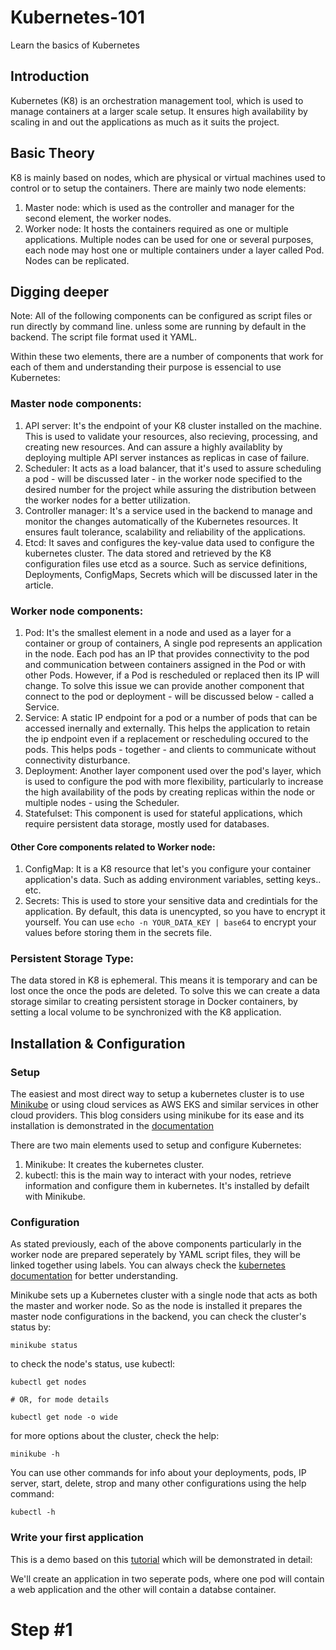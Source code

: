 # Kubernetes-101
Learn the basics of Kubernetes 


## Introduction
Kubernetes (K8) is an orchestration management tool, which is used to manage containers at a larger scale setup. It ensures high availability by scaling in and out the applications as much as it suits the project. 

## Basic Theory
K8 is mainly based on nodes, which are physical or virtual machines used to control or to setup the containers. There are mainly two node elements:
1. Master node: which is used as the controller and manager for the second element, the worker nodes.
2. Worker node: It hosts the containers required as one or multiple applications. Multiple nodes can be used for one or several purposes, each node may host one or multiple containers under a layer called Pod. Nodes can be replicated.

## Digging deeper

Note: All of the following components can be configured as script files or run directly by command line. unless some are running by default in the backend. The script file format used it YAML.

Within these two elements, there are a number of components that work for each of them and understanding their purpose is essencial to use Kubernetes:
### Master node components:
1. API server: It's the endpoint of your K8 cluster installed on the machine. This is used to validate your resources, also recieving, processing, and creating new resources. And can assure a highly availablity by deploying multiple API server instances as replicas in case of failure.
2. Scheduler: It acts as a load balancer, that it's used to assure scheduling a pod - will be discussed later - in the worker node specified to the desired number for the project while assuring the distribution between the worker nodes for a better utilization.
3. Controller manager: It's a service used in the backend to manage and monitor the changes automatically of the Kubernetes resources. It ensures fault tolerance, scalability and reliability of the applications.
4. Etcd: It saves and configures the key-value data used to configure the kubernetes cluster. The data stored and retrieved by the K8 configuration files use etcd as a source. Such as service definitions, Deployments, ConfigMaps, Secrets which will be discussed later in the article.

### Worker node components:
1. Pod: It's the smallest element in a node and used as a layer for a container or group of containers, A single pod represents an application in the node. Each pod has an IP that provides connectivity to the pod and communication between containers assigned in the Pod or with other Pods. However, if a Pod is rescheduled or replaced then its IP will change. To solve this issue we can provide another component that connect to the pod or deployment - will be discussed below - called a Service.
2. Service: A static IP endpoint for a pod or a number of pods that can be accessed inernally and externally. This helps the application to retain the ip endpoint even if a replacement or rescheduling occured to the pods. This helps pods - together - and clients to communicate without connectivity disturbance.
3. Deployment: Another layer component used over the pod's layer, which is used to configure the pod with more flexibility, particularly to increase the high availability of the pods by creating replicas within the node or multiple nodes - using the Scheduler.
4. Statefulset: This component is used for stateful applications, which require persistent data storage, mostly used for databases.

#### Other Core components related to Worker node:
1. ConfigMap: It is a K8 resource that let's you configure your container application's data. Such as adding environment variables, setting keys.. etc.
2. Secrets: This is used to store your sensitive data and credintials for the application. By default, this data is unencypted, so you have to encrypt it yourself. You can use `echo -n YOUR_DATA_KEY | base64` to encrypt your values before storing them in the secrets file.
### Persistent Storage Type:
The data stored in K8 is ephemeral. This means it is temporary and can be lost once the once the pods are deleted. To solve this we can create a data storage similar to creating persistent storage in Docker containers, by setting a local volume to be synchronized with the K8 application.

## Installation & Configuration
### Setup
The easiest and most direct way to setup a kubernetes cluster is to use [Minikube](https://minikube.sigs.k8s.io) or using cloud services as AWS EKS and similar services in other cloud providers. This blog considers using minikube for its ease and its installation is demonstrated in the [documentation](https://minikube.sigs.k8s.io/docs/start/)

There are two main elements used to setup and configure Kubernetes:
1. Minikube: It creates the kubernetes cluster.
2. kubectl: this is the main way to interact with your nodes, retrieve information and configure them in kubernetes. It's installed by defailt with Minikube. 

### Configuration

As stated previously, each of the above components particularly in the worker node are prepared seperately by YAML script files, they will be linked together using labels. You can always check the [kubernetes documentation](https://kubernetes.io/docs/home/) for better understanding.

Minikube sets up a Kubernetes cluster with a single node that acts as both the master and worker node. So as the node is installed it prepares the master node configurations in the backend, you can check the cluster's status by:

```
minikube status
```

to check the node's status, use kubectl:

```
kubectl get nodes

# OR, for mode details

kubectl get node -o wide
```

for more options about the cluster, check the help:
```
minikube -h
```

You can use other commands for info about your deployments, pods, IP server, start, delete, strop and many other configurations using the help command:

```
kubectl -h
```

### Write your first application
This is a demo based on this [tutorial](https://www.youtube.com/watch?v=s_o8dwzRlu4) which will be demonstrated in detail:

We'll create an application in two seperate pods, where one pod will contain a web application and the other will contain a databse container.

# Step #1
